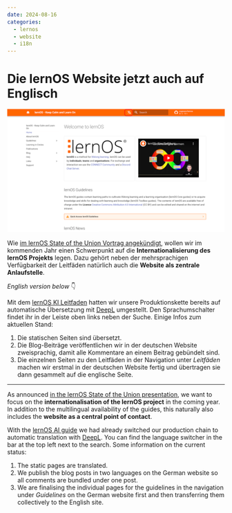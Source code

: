```yaml
---
date: 2024-08-16
categories:
  - lernos
  - website
  - i18n
---
```


# Die lernOS Website jetzt auch auf Englisch

![](images/2024-08-16-lernos-website-en.png)

Wie [im lernOS State of the Union Vortrag angekündigt](https://simondueckert.github.io/presentations/loscon24/#/15/0/1), wollen wir im kommenden Jahr einen Schwerpunkt auf die **Internationalisierung des lernOS Projekts** legen. Dazu gehört neben der mehrsprachigen Verfügbarkeit der Leitfäden natürlich auch die **Website als zentrale Anlaufstelle**.

<!-- more -->

*English version below* 👇

Mit dem [lernOS KI Leitfaden](https://ai.lernos.org/en) hatten wir unsere Produktionskette bereits auf automatische Übersetzung mit [DeepL](https://deepl.com) umgestellt. Den Sprachumschalter findet ihr in der Leiste oben links neben der Suche. Einige Infos zum aktuellen Stand:

1. Die statischen Seiten sind übersetzt.
1. Die Blog-Beiträge veröffentlichen wir in der deutschen Website zweisprachig, damit alle Kommentare an einem Beitrag gebündelt sind.
1. Die einzelnen Seiten zu den Leitfäden in der Navigation unter *Leitfäden* machen wir erstmal in der deutschen Website fertig und übertragen sie dann gesammelt auf die englische Seite.

---

As announced [in the lernOS State of the Union presentation](https://simondueckert.github.io/presentations/loscon24/#/15/0/1), we want to focus on the **internationalisation of the lernOS project** in the coming year. In addition to the multilingual availability of the guides, this naturally also includes the **website as a central point of contact**.

With the [lernOS AI guide](https://ai.lernos.org/en) we had already switched our production chain to automatic translation with [DeepL](https://deepl.com). You can find the language switcher in the bar at the top left next to the search. Some information on the current status:

1. The static pages are translated.
1. We publish the blog posts in two languages on the German website so all comments are bundled under one post.
1. We are finalising the individual pages for the guidelines in the navigation under *Guidelines* on the German website first and then transferring them collectively to the English site.
